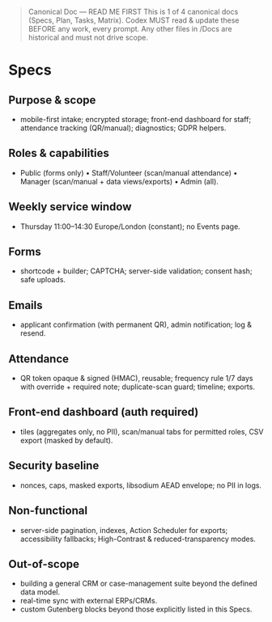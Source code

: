 > Canonical Doc — READ ME FIRST
> This is 1 of 4 canonical docs (Specs, Plan, Tasks, Matrix).
> Codex MUST read & update these BEFORE any work, every prompt.
> Any other files in /Docs are historical and must not drive scope.

# Specs

## Purpose & scope
- mobile-first intake; encrypted storage; front-end dashboard for staff; attendance tracking (QR/manual); diagnostics; GDPR helpers.

## Roles & capabilities
- Public (forms only) • Staff/Volunteer (scan/manual attendance) • Manager (scan/manual + data views/exports) • Admin (all).

## Weekly service window
- Thursday 11:00–14:30 Europe/London (constant); no Events page.

## Forms
- shortcode + builder; CAPTCHA; server-side validation; consent hash; safe uploads.

## Emails
- applicant confirmation (with permanent QR), admin notification; log & resend.

## Attendance
- QR token opaque & signed (HMAC), reusable; frequency rule 1/7 days with override + required note; duplicate-scan guard; timeline; exports.

## Front-end dashboard (auth required)
- tiles (aggregates only, no PII), scan/manual tabs for permitted roles, CSV export (masked by default).

## Security baseline
- nonces, caps, masked exports, libsodium AEAD envelope; no PII in logs.

## Non-functional
- server-side pagination, indexes, Action Scheduler for exports; accessibility fallbacks; High-Contrast & reduced-transparency modes.

## Out-of-scope
- building a general CRM or case-management suite beyond the defined data model.
- real-time sync with external ERPs/CRMs.
- custom Gutenberg blocks beyond those explicitly listed in this Specs.

